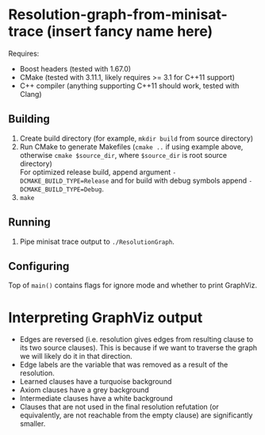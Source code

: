 # Resolution-graph-from-minisat-trace (insert fancy name here)

Requires:

* Boost headers (tested with 1.67.0)
* CMake (tested with 3.11.1, likely requires >= 3.1 for C++11 support)
* C++ compiler (anything supporting C++11 should work, tested with Clang)

## Building
1. Create build directory (for example, `mkdir build` from source directory)
2. Run CMake to generate Makefiles (`cmake ..` if using example above, otherwise
`cmake $source_dir`, where `$source_dir` is root source directory)  
For optimized release build, append argument `-DCMAKE_BUILD_TYPE=Release` and for
build with debug symbols append `-DCMAKE_BUILD_TYPE=Debug`.
3. `make`

## Running
1. Pipe minisat trace output to `./ResolutionGraph`.

## Configuring
Top of `main()` contains flags for ignore mode and whether to print GraphViz.

# Interpreting GraphViz output
* Edges are reversed (i.e. resolution gives edges from resulting clause to its
two source clauses). This is because if we want to traverse the graph we will
likely do it in that direction.
* Edge labels are the variable that was removed as a result of the resolution.
* Learned clauses have a turquoise background
* Axiom clauses have a grey background
* Intermediate clauses have a white background
* Clauses that are not used in the final resolution refutation (or equivalently,
are not reachable from the empty clause) are significantly smaller.
